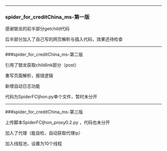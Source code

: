 


  --------------------------------------------------------
  ### spider_for_creditChina_ms-第一版

  感谢银龙的前半部分getchild代码
  
  后半部分加入了自己写的网页解析与插入代码，效果还待检查

--------------------------------------------------------
  ###spider_for_creditChina_ms-第二版
  
  引用了银龙获取childlink部分（post）

  重写页面解析，报错逻辑

  新增自动日志功能
  
  代码为SpiderFCIjhon.py单个文件，暂时未分开
  
  
--------------------------------------------------------

  ###spider_for_creditChina_ms-第三版
  
  上传脚本SpiderFCIjhon_proxy0.2.py ，代码也未分开
  
  加入了代理（能自检，自动获取代理ip）
  
  加入线程池，设置为10个线程
  
  

